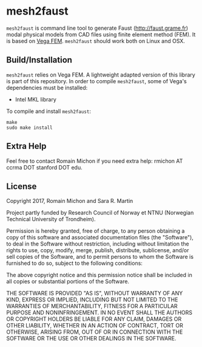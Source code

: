 # mesh2faust

`mesh2faust` is command line tool to generate Faust (<http://faust.grame.fr>)
modal physical models from CAD files using finite element method (FEM). It is
based on [Vega FEM](http://run.usc.edu/vega/). `mesh2faust` should work both
on Linux and OSX.

## Build/Installation

`mesh2faust` relies on Vega FEM. A lightweight adapted version of this library
is part of this repository. In order to compile `mesh2faust`, some of Vega's
dependencies must be installed:

* Intel MKL library

To compile and install `mesh2faust`:

```
make
sudo make install
```

## Extra Help

Feel free to contact Romain Michon if you need extra help:
rmichon AT ccrma DOT stanford DOT edu.

## License

Copyright 2017, Romain Michon and Sara R. Martin

Project partly funded by Research Council of Norway et NTNU (Norwegian Technical University of Trondheim).

Permission is hereby granted, free of charge, to any person obtaining a copy of this software and associated documentation files (the "Software"), to deal in the Software without restriction, including without limitation the rights to use, copy, modify, merge, publish, distribute, sublicense, and/or sell copies of the Software, and to permit persons to whom the Software is furnished to do so, subject to the following conditions:

The above copyright notice and this permission notice shall be included in all copies or substantial portions of the Software.

THE SOFTWARE IS PROVIDED "AS IS", WITHOUT WARRANTY OF ANY KIND, EXPRESS OR IMPLIED, INCLUDING BUT NOT LIMITED TO THE WARRANTIES OF MERCHANTABILITY, FITNESS FOR A PARTICULAR PURPOSE AND NONINFRINGEMENT. IN NO EVENT SHALL THE AUTHORS OR COPYRIGHT HOLDERS BE LIABLE FOR ANY CLAIM, DAMAGES OR OTHER LIABILITY, WHETHER IN AN ACTION OF CONTRACT, TORT OR OTHERWISE, ARISING FROM, OUT OF OR IN CONNECTION WITH THE SOFTWARE OR THE USE OR OTHER DEALINGS IN THE SOFTWARE.
